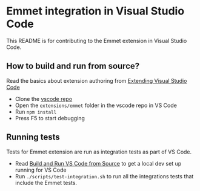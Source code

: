 # Emmet integration in Visual Studio Code 

This README is for contributing to the Emmet extension in Visual Studio Code.

## How to build and run from source?

Read the basics about extension authoring from [Extending Visual Studio Code](https://code.visualstudio.com/docs/extensions/overview) 

- Clone the [vscode repo](https://github.com/Microsoft/vscode)
- Open the `extensions/emmet` folder in the vscode repo in VS Code
- Run `npm install`
- Press F5 to start debugging

## Running tests

Tests for Emmet extension are run as integration tests as part of VS Code.

- Read [Build and Run VS Code from Source](https://github.com/Microsoft/vscode/wiki/How-to-Contribute#build-and-run-from-source) to get a local dev set up running for VS Code
- Run `./scripts/test-integration.sh` to run all the integrations tests that include the Emmet tests.





